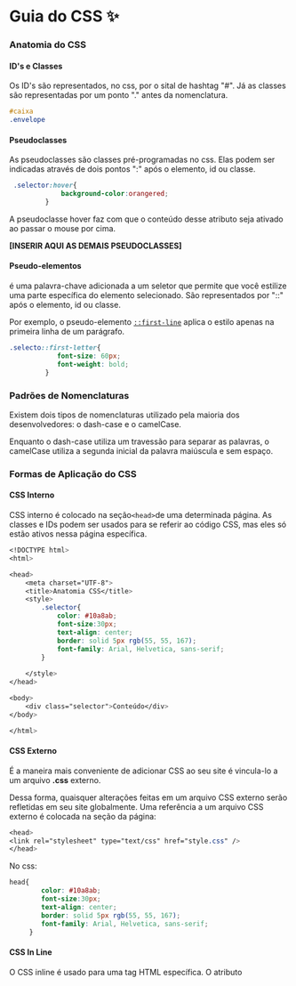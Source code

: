 # Guia do CSS ✨



### Anatomia do CSS

#### ID's e Classes

Os ID's são representados, no css, por o sital de hashtag "#". Já as classes são representadas por um ponto "." antes da nomenclatura.

~~~~css
#caixa
.envelope
~~~~



#### Pseudoclasses

As pseudoclasses são classes pré-programadas no css. Elas podem ser indicadas através de dois pontos ":" após o elemento, id ou classe.

~~~~css
 .selector:hover{
             background-color:orangered;
         }
~~~~

A pseudoclasse hover faz com que o conteúdo desse atributo seja ativado ao passar o mouse por cima.



**[INSERIR AQUI AS DEMAIS PSEUDOCLASSES]**



#### Pseudo-elementos

é uma palavra-chave adicionada a um seletor que permite que você estilize uma parte específica do elemento selecionado. São representados por "::" após o elemento, id ou classe.

Por exemplo, o pseudo-elemento [`::first-line`](https://developer.mozilla.org/pt-BR/docs/Web/CSS/::first-line) aplica o estilo apenas na primeira linha de um parágrafo.

~~~~css
.selecto::first-letter{
            font-size: 60px;
            font-weight: bold;
         }
~~~~



### Padrões de Nomenclaturas

Existem dois tipos de nomenclaturas utilizado pela maioria dos desenvolvedores: o dash-case e o camelCase. 

Enquanto o dash-case utiliza um travessão para separar as palavras, o camelCase utiliza a segunda inicial da palavra maiúscula e sem espaço.





### Formas de Aplicação do CSS

#### CSS Interno

CSS interno é colocado na seção` <head> `de uma determinada página. As classes e IDs podem ser usados para se referir ao código CSS, mas eles só estão ativos nessa página específica. 



~~~~css
<!DOCTYPE html>
<html>

<head>
    <meta charset="UTF-8">
    <title>Anatomia CSS</title>
    <style>
        .selector{
            color: #10a8ab;
            font-size:30px;
            text-align: center;
            border: solid 5px rgb(55, 55, 167);
            font-family: Arial, Helvetica, sans-serif;
        }
        
    </style>
</head>

<body>
    <div class="selector">Conteúdo</div>
</body>

</html>
~~~~



#### CSS Externo

É a maneira mais conveniente de adicionar CSS ao seu site é vincula-lo a um arquivo **.css** externo.

Dessa forma, quaisquer alterações feitas em um arquivo CSS externo serão refletidas em seu site globalmente. Uma referência a um arquivo CSS externo é colocada na seção <head> da página:

~~~~css
<head>
<link rel="stylesheet" type="text/css" href="style.css" />
</head>
~~~~

No css:

~~~css
head{
        color: #10a8ab;
        font-size:30px;
        text-align: center;
        border: solid 5px rgb(55, 55, 167);
        font-family: Arial, Helvetica, sans-serif;
     }
~~~



#### CSS In Line

O CSS inline é usado para uma tag HTML específica. O atributo <style> é usado para formatar uma tag HTML específica. Usar CSS desta forma não é recomendado, pois cada tag HTML precisa ser denominada individualmente.

~~~~css
<!DOCTYPE html>
<html>
<body style="background-color:black;">

<h1 style="color:white;padding:30px;">Hostinger Tutorials</h1>
<p style="color:white;">Something usefull here.</p>

</body>
</html>
~~~~



#### Ordem de priopridade

A ordem de prioridade das formas aplicadas dependem do processamento. Se o CSS interno estiver antes da chamada do CSS externo, obviamente o CSS interno será predominante na página.

Já o CSS In Line tem preferência sobre todas as outras formas de estilo, contudo não é uma boa prática.



Fonte: https://www.hostinger.com.br/tutoriais/diferenca-entre-estilos-css/



### Seletores

| Seletor          | Descrição                                                    |
| ---------------- | ------------------------------------------------------------ |
| *                | Seletor universal. Aplica em todos os elementos de uma página |
| elem             | Elemento do HTML                                             |
| .class           | Classes que geralmente são utilizadas em mais de um elemento do HTML |
| #id              | Id que geralmente são utilizados em apenas um elemento do HTML |
| [atrib]          | Todos os atributos                                           |
| :pseudo-class    | classes pré-programadas                                      |
| :pseudo-elements | Elementos pré-programados                                    |



### Combinação de seletores

É possível utilizar mais de um seletor, que faça parte do mesmo grupo, para um conjunto de estilização.

| Combinação | Descrição                                      |
| ---------- | ---------------------------------------------- |
| div + p    | Adjacent sibling                               |
| div > p    | Child                                          |
| div ~ p    | General sibling                                |
| div p      | Descendent                                     |
| div,p      | Mesmo consjunto de css para mais de um seletor |



### Exemplo Prático



#### Adjacent sibling

~~~~css
<ol id='aprovados' class='tag'>
    <li>Maria</li> 
    <li>Pedro</li>
    <li>Ana</li>
</ol>
~~~~

Maria e Pedro são irmãos adjacentes, pois estão um ao lado do outro. 



#### General sibling

Já Ana não é irmã adjacente de Pedro, mas ainda sim é irmã de todos os elementos.

~~~~css
<ol id='aprovados' class='tag'>
    <li>Maria</li> 
    <li>Pedro</li>
    <li>Ana</li>
</ol>
~~~~



#### Child

Paulo é filho direto de Ricardo, mas Bia não.

~~~~css
  <divclass='Ricardo'>
                <div class="Paulo">
                    <section class='Bia'>
                        <span class='tag'>1</span>
                        <p class='tag'>2</p>
                        <span class='tag'>3</span>
                    </section>
                </div>
~~~~



#### Descendent

div p: irá considerar todos os elementos p dentro da div

~~~~css
<div id='aninhado' class='tag'>
          <div class="tag">
              <section class='tag'>
                 <span class='tag'>1</span>
                    <p class='tag'>2</p>
                 <span class='tag'>3</span>
              </section>
          </div>
~~~~



**Exemplo:**

Para deixar uma lista zebrada, basta utilizar a pseudo-classe com a propriedade nth-child(odd):

~~~~css
       section > :nth-child(odd){
            columns: #10a8ab;
            background-color:#f77;
        }

~~~~

No caso acima os elementos dentro do section ficarão com uma cor sim e uma cor não.



### Especificidades CSS

**Ordem de prioridade das regras:**

1. Regra com !important (não recomendado)
2. Seletores mais específicos
3. Última regra processada (em casos de empate)



Exemplo prático:

~~~~css
        p{
            background-color: #aaaa
        }
        .observacao{
            background-color:#5f5;
            border: dashed 5px;
            padding: 20px;
            font-size: 40px;

        }

        p .observacao{
            padding: 5px 60px;
        }
~~~~

No caso acima, o elemento elencado com a classe terá prioridade em relação aos demais.

Em casos de mais de um !important para o mesmo elemento, o último inserido é o que será considerado.



**Ordem de prioridade em relação à aplicação do CSS:**

1. Inline
2. ID
3. Classe, Pseudo-Classe, atributo
4. Elemento, Pseudo-Elementos



### Box-model #01



- Margin: espaçamento entre a borda do elemento e os conteúdos externos

- Paddding: espaçamento entre a bora do elemento e os conteúdos internos

<a href="https://imgur.com/BPCP1Re"><img src="https://i.imgur.com/BPCP1Re.png" title="source: imgur.com" /></a>



### Formas de definir o margin e o padding



#### Forma específica

~~~~css
margin-top: 30px; (cima)
margin-right: 30px; (direita)
margin-bottom: 30px; (baixo)
margin-left: 30px; (esquerda)

~~~~

#### Forma resumida

~~~~css
margin: 30px /*Todos os lados terão 30px*/
margin: 30px /*top/bottom*/ 20px /*right/left*/
margin: 30px/*top*/ 20px /*right e left*/ 10px/*bottom*/
margin: 30px 30px 30px 30px /*top, right, bottom, left; sentido horário*/

~~~~



### Margin-collapse

Esse problema acontece quando um elemento sobrepõe o outro, ignorando propriedades como margin e padding.

Elementos vazios não geram nenhum tipo de influência e sempre estarão e collapse.



Para evitar, basta algumas das seguintes propriedades:

- Float: left / righ
- position: absolute
- display: inline-block



### Propriedade Display



| Propriedade  | Descrição                                                    |
| ------------ | ------------------------------------------------------------ |
| block        | Cada elemento será posicionado em uma única linha            |
| inline       | Todos os elementos serão posicionados na mesma linha. width e height não são considerados. Necessário utilizar o pading para alterar os tamanhos. |
| inline-block | Todos os elementos também serão posicionados na mesma linha, porém width e height serão considerados. |



Exemplo:

~~~~css
ul,li{
    display: inline-block;
}
~~~~



Ao utilizar a prorpiedade inline-block, é provável que haja um espaçamento entre os elementos. Esses espaçamentos podem ser resolvidos com algumas gambiarras.

Método 1: 

```
font-size: 0;
```

Outros métodos: 

https://stackoverflow.com/questions/5078239/how-do-i-remove-the-space-between-inline-inline-block-elements



### Altura e Largura

Por padrão, o HTML e o body ocupam toda a largura da tela mas a altura não. Para alterar a altura do documento, é necessário especificar o tamanho. A altura considera apenas o elementos contidos na página.

Elementos inline altura e largura são desconsideradas (por exemplo, a tag span).



### Box-sizing

A propriedade CSS box-sizing é utilizada para alterar a propriedade padrão da box model, usada para calcular larguras (widths) e alturas (heights) dos elementos. É possível usar essa propriedade para emular o comportamento dos navegadores (browsers) que não suportam corretamente a especificação da propriedade CSS box model.

| Propriedade             | Descrição                                                    |
| ----------------------- | ------------------------------------------------------------ |
| box-sizing: content-box | As propriedades [`width`](https://developer.mozilla.org/pt-BR/docs/Web/CSS/width) (largura) e [`height`](https://developer.mozilla.org/pt-BR/docs/Web/CSS/height) (altura) são medidas incluindo só o conteúdo, mas não o padding, border ou margin |
| box-sizing: border-box  | As propriedades de largura ([`width`](https://developer.mozilla.org/pt-BR/docs/Web/CSS/width)) e de altura ([`height`](https://developer.mozilla.org/pt-BR/docs/Web/CSS/height)) incluem o tamanho padding size e a propriedade border, mas não incluem a propriedade margin. |



### Overflow

A propriedade `overflow` especifica quando o conteúdo de um elemento de nível de bloco deve ser cortado, exibido com barras de rolagem ou se transborda do elemento.

~~~~css
overflow:  visible | hidden | scroll | auto | inherit
~~~~



| Propriedade | Descrição                                                    |
| ----------- | ------------------------------------------------------------ |
| visible     | Valor padrão. O conteúdo não é cortado e pode ser renderizado para fora da caixa de conteúdo. |
| hidden      | O conteúdo é cortado e nenhuma barra de rolagem é exibida.   |
| scroll      | O conteúdo é acessível através de barras de rolagem que são exibidas mesmo que o conteúdo não precise. Isso evita o problema de barras de rolagem aparecendo e desaparecendo quando o conteúdo é dinâmico. Impressoras podem imprimir o conteúdo vazado |
| auto        | Depende do navegador utilizado. Navegadores desktop como o Firefox geralmente exibem barras de rolagem apenas quando necessário |



### Float

Determina que um elemento deve ser retirado do seu fluxo normal e colocado ao longo do lado direito ou esquerdo do seu containêr, onde textos  e elementos em linha irão se posicionar ao seu redor.

Um elemento flutuante é um tipo de elemento cujo valor de `float `é diferente de `none.`



| Propriedade  | Descrição                                                    |
| ------------ | ------------------------------------------------------------ |
| left         | elemento deve flutuar à esquerda do bloco.                   |
| right        | elemento deve flutuar à direita do bloco                     |
| none         | É uma palavra-chave que indica que o elemento não deve flutuar. |
| inline-start | É uma palavra-chave que indica que o elemento deve flutuar no lado inicial do seu bloco, ou seja, o lado esquerdo em scripts `ltr` e no direito em scripts `rtl`. |
| inline-end   | É uma palavra-chave que indica que o elemento deve flutuar no lado final do seu bloco, ou seja, o lado direito em scripts `ltr` e no esquerdo em scripts `rtl`. |



### Clear

Especifica se um elemento pode ter elementos [flutuantes](https://developer.mozilla.org/en-US/docs/CSS/float) ao seu lado ou se devem ser movidos para abaixo dele (clear). Essa propriedade se aplica à elementos flutuantes ou não flutuantes. 



| Propriedade  | Descrição                                                    |
| ------------ | ------------------------------------------------------------ |
| none         | o elemento não foi movido para baixo para limpar os elementos flutuantes anteriores. |
| left         | o elemento foi movido para baixo para limpar os últimos flutuantes da esquerda. |
| right        | o elemento foi movido para baixo para liberar os últimos elementos flutuantes. |
| both         | o elemento será movido para baixo para limpar os elementos flutuantes do lado esquerdo e direito. |
| inline-start | o elemento será movido para baixo para limpar os elementos flutuantes no lado inicial de seu bloco, ou seja, os da esquerda flutuam nos scripts de ltr e os da direita nos scripts de rtl |
| inline-end   | o elemento será movido para baixo para limpar os flutuantes no final de seu bloco, os da direita nos scripts de ltr e os flutuantes da esquerda nos scripts de rtl. |



### Cores

- HSL Calculator: https://www.w3schools.com/colors/colors_hsl.asp

- Site para paletas de cores: https://coolors.co/c5afa4-cc7e85-cf4d6f-a36d90-76818e





~~~~css
body{
    background-color: green;
    background-color: #00ff00;
    background-color: rgb(55,110,220);
    background-color: rgb(55,110,220, 1.0); /*o último valor representa a transparência*/    
}
~~~~



### Unidades de dimensões



#### Absolutos

- px
- cm
- mm
- ...



#### Viewport

Uma viewport representa uma área poligonal (normalmente retangular) que está sendo exibida no momento. Em termos de navegador web, se refere a parte do documento que é exibida na janela (ou tela, se o documento estiver exibido em modo tela-cheia). Conteúdos fora da viewport não são visíveis na janela/tela até que seja rolado para sua área de visualização.



- vh
- vw
- vmin
- vmax



#### Font

- rem

- em



### Texto



#### Famílias

~~~~css
font-family: monospace;
font-family: georgia, serif;
font-family: verdana, sans-serif;
font-family: 'Indie Flower',cursive;
~~~~



#### Tamanhos padrões

~~~~~css
font-size: 1em;
font-size: 100%;
font-size: 16px;
font-size: 12pt;
~~~~~



#### Tamanhos absolutos

~~~~css
font-size: 100px; Tamanho do pixel da tela
font-size: 27pt; Pontos
font-size: lin; Polegadas
~~~~



#### Peso

~~~~css
font-weight: 100;
font-style: italic;
text-transform: uppercase; 
text-decoration: overline; 
word-spacing: 10px;
latter-spacing: 20px;
line-height: 2.5em;
text-align: center
~~~~

Obs: verificar as propriedades disponíveis



#### Exemplo prático

Criar um botão estilizado que possua um efeito ao clicar.

~~~~css
.botao{
    font-size:28px;
    text-decoration: none;
    padding: 10px 30px;
    border-radius: 25px;
}

.destaque{
    color: #ffff;
    background: tomato;
    box-shadow: 2px 2px 1px 1px #000;
}

.destaque:active{
	box-shadow: none;
}


~~~~



### Position

Define como um elemento pode ser posicionado (renderizado) no documento (página). Essa propriedade (**`position`**) pode ser acompanhada de outras, tais como, [`top`](https://developer.mozilla.org/pt-BR/docs/Web/CSS/top), [`right`](https://developer.mozilla.org/pt-BR/docs/Web/CSS/right), [`bottom`](https://developer.mozilla.org/pt-BR/docs/Web/CSS/bottom), and [`left`](https://developer.mozilla.org/pt-BR/docs/Web/CSS/left), que determinam como ficará a localização final do objeto, permitindo seu deslocamento, como será apresentado adiante.



| Valor    | Descrição                                                    |
| -------- | ------------------------------------------------------------ |
| static   | O elemento é posicionado de acordo com o fluxo normal do documento. A top, right, bottom, left, e z-indexpropriedades têm nenhum efeito . Este é o valor padrão |
| relative | O elemento é posicionado de acordo com o fluxo normal do documento, e, em seguida, deslocado em relação à própria base nos valores de top, right, bottom, e left. O deslocamento não afeta a posição de nenhum outro elemento; assim, o espaço dado para o elemento no layout da página é o mesmo como se a posição fosse static. |
| absolute | O elemento é removido do fluxo normal de documentos e nenhum espaço é criado para o elemento no layout da página. Ele é posicionado em relação ao seu ancestral mais próximo posicionado, se houver; caso contrário, ele é colocado em relação ao bloco inicial . A sua posição final é determinada pelos valores de top, right, bottom, e left. |
| fixed    | O elemento é removido do fluxo normal de documentos e nenhum espaço é criado para o elemento no layout da página. |
| sticky   | O elemento é posicionado de acordo com o fluxo normal do documento, e, em seguida, deslocada em relação ao seu antepassado rolagem mais próxima e contendo bloco (antepassado de nível de bloqueio mais próxima), incluindo elementos relacionados com a tabela, com base nos valores de top, right, bottom, e left. O deslocamento não afeta a posição de nenhum outro elemento. |



### Media Query

Define as orientações dos elementos, seja retrato ou paisagem, além de deixar o site responsivo.



~~~~css
div{
    font-size: 40px;
    margin: 20px;
    padding: 20px;
    background-color: coral;
    border: solid 5px;
    display: none;
}
/*CRITÉRIO PARA APLICAR OU NÃO O MEDIA QUERY*/

/*Se a largura do elemento for igual ou menor a 600px, a classe será aplicada*/
@media(max-width: 600px){
    .muito-pequeno{ display: block}
}

/*Se a orientação for do tipo portrait (retrato), a classe será aplicada*/
@media (max-width: 1000px), (orientation:portrait) {
    .pequeno-retrato{display:block;}
    
}
/*Se a orientação for do tipo landscape(paisagem), a classe será aplicada*/
@media (max-width: 1000px), (orientation:landscape) {
    .pequeno-retrato{display:block;}
    
}

/*Irá aplicar a classe no intervalo de 500px e 1000px*/
@media(min-width: 500px) and (max-width: 1000px){
    .intervalo {display:block;}
}
 

~~~~



### Flex Box

![Flex Box](https://css-tricks.com/wp-content/uploads/2018/11/00-basic-terminology.svg)



#### Flex Direction

Define como os itens flexíveis são colocados no contêiner flexível, definindo o eixo principal e a direção (normal ou invertido).



~~~~css
flex-direction: row;
~~~~

<a href="https://imgur.com/wGsUzGu"><img src="https://i.imgur.com/wGsUzGu.png" title="source: imgur.com" /></a>

~~~~css
flex-direction: row-reverse;
~~~~

<a href="https://imgur.com/Wg94Per"><img src="https://i.imgur.com/Wg94Per.png" title="source: imgur.com" /></a>

~~~~css
flex-direction: column;
~~~~

<a href="https://imgur.com/Ch5MEwy"><img src="https://i.imgur.com/Ch5MEwy.png" title="source: imgur.com" /></a>

~~~~css
flex-direction: column-reverse;
~~~~

<a href="https://imgur.com/JO75o6r"><img src="https://i.imgur.com/JO75o6r.png" title="source: imgur.com" /></a>





#### Flex-wrap

Define se os itens flexíveis são forçados a ficarem na mesma linha ou se podem ser quebradas em varias linhas. Se o argumento for valido, ele define a direção em que as linhas são empilhadas.



~~~~css
flex-wrap: nowrap;
~~~~

<a href="https://imgur.com/KeXCfGp"><img src="https://i.imgur.com/KeXCfGp.png" title="source: imgur.com" /></a>

~~~~css
flex-wrap: wrap;
~~~~

<a href="https://imgur.com/xfTvRks"><img src="https://i.imgur.com/xfTvRks.png" title="source: imgur.com" /></a>

~~~~css
flex-wrap: wrap-reverse;
~~~~

<a href="https://imgur.com/iOQwEOs"><img src="https://i.imgur.com/iOQwEOs.png" title="source: imgur.com" /></a>



#### Justify-content

Define como o navegador distribui o espaço entre e ao redor dos itens de conteúdo ao longo do [eixo principal](https://developer.mozilla.org/en-US/docs/Glossary/Main_Axis) de um contêiner flexível e do eixo embutido de um contêiner de grade.

~~~~css
justify-content: start;
~~~~

<a href="https://imgur.com/Vrpf0MV"><img src="https://i.imgur.com/Vrpf0MV.png" title="source: imgur.com" /></a>

~~~~css
justify-content: center;
~~~~

<a href="https://imgur.com/5vO8TBw"><img src="https://i.imgur.com/5vO8TBw.png" title="source: imgur.com" /></a>

~~~~css
justify-content: space-between;
~~~~

<a href="https://imgur.com/fznkXWZ"><img src="https://i.imgur.com/fznkXWZ.png" title="source: imgur.com" /></a>

~~~~css
justify-content: space-around;
~~~~

<a href="https://imgur.com/UWCuZ2B"><img src="https://i.imgur.com/UWCuZ2B.png" title="source: imgur.com" /></a>

~~~~css
justify-content: space-evenly;
~~~~

<a href="https://imgur.com/NdPxilJ"><img src="https://i.imgur.com/NdPxilJ.png" title="source: imgur.com" /></a>



#### Flex-flow

É uma junção das propriedades flex-direction e flex-wrap.

~~~~css
flex-flow: row;
flex-flow: row-reverse;
flex-flow: column;
flex-flow: column-reverse;

flex-flow: nowrap;
flex-flow: wrap;
flex-flow: wrap-reverse;

flex-flow: row nowrap;
flex-flow: column wrap;
flex-flow: column-reverse wrap-reverse;

flex-flow: inherit;
flex-flow: initial;
flex-flow: unset;
~~~~

Consulte [`flex-direction`](https://developer.mozilla.org/pt-BR/docs/Web/CSS/flex-direction) e [`flex-wrap`](https://developer.mozilla.org/pt-BR/docs/Web/CSS/flex-wrap) para ver os detalhes sobre os valores.



#### Align-content

Define a distribuição entre e ao redor dos items do conteúdo do eixo transversal de uma flexbox ou do eixo de bloco de uma grid.

~~~~css
align-content: start;
~~~~

<a href="https://imgur.com/FvCR41B"><img src="https://i.imgur.com/FvCR41B.png" title="source: imgur.com" /></a>

~~~~css
align-content: center;
~~~~

<a href="https://imgur.com/RVXzZNY"><img src="https://i.imgur.com/RVXzZNY.png" title="source: imgur.com" /></a>

~~~~css
align-content: space-between;
~~~~

<a href="https://imgur.com/zT9QiC7"><img src="https://i.imgur.com/zT9QiC7.png" title="source: imgur.com" /></a>

~~~~css
align-content: space-around;
~~~~

<a href="https://imgur.com/KzcJG7O"><img src="https://i.imgur.com/KzcJG7O.png" title="source: imgur.com" /></a>



#### Align-items

Estabelece o valor align-self em todos filhos diretos como um grupo. A propriedade align-self estabelece o alinhamento de um certo item dentro do bloco que o contém. Em Flexbox ele controla o alinhamento dos itens em Cross Axis, enquanto que no Grid Layout, controla o alinhamento dos itens no Eixo de Bloco dentro de sua  grid área.



~~~~css
align-items: stretch;
~~~~

<a href="https://imgur.com/cXvJUIT"><img src="https://i.imgur.com/cXvJUIT.png" title="source: imgur.com" /></a>

~~~~css
align-items: center;
~~~~

<a href="https://imgur.com/l0dx40y"><img src="https://i.imgur.com/l0dx40y.png" title="source: imgur.com" /></a>

~~~~css
align-items: start;
~~~~

<a href="https://imgur.com/QcfmUxG"><img src="https://i.imgur.com/QcfmUxG.png" title="source: imgur.com" /></a>

~~~~css
align-items: end;
~~~~

<a href="https://imgur.com/Q8Ko6qv"><img src="https://i.imgur.com/Q8Ko6qv.png" title="source: imgur.com" /></a>



####  Exemplo Prático Flex-box #1



~~~~css
div {
    border: solid 5px dodgerblue;
    font-size: 40px.
}

.flex-container div{
    box-sizing: border-box;
}

.flex-container{
    display: flex /*vai deixar os elemwentos do container um ao lado do outro*/
    height: 300px;
    width: 600px;
}

/*alteração no 3 elemento do container*/
.flex-container div:nth-child(3){
    background-color; indianred;
    order: 1; /*manipula a ordem dos elementos. Vai passar a ter uma ordem maior que os demais elementos. Logo, passará a ser o ultimo elemento da lista e será exibido por útimo*/
  	order: 0;/*Passa a ser o último elemento da lista*/
    order: -1; /*passa a ser o primeiro elemento da lista*/
    align-self: center; /*alinhado ao centro*/
    align-self: flex-end; /*alinhado no final*/
    align-self: flex-start; /*alinhado no começo*/
    align-self: stretch;/*valor default*/
    
}
.flex-conatiner div{ /*vai para todas as divs*/
	width: 100px;
    flex-grow: 1; /*todas as divs do container terão peso 1*/  
}

.flex-container div:nth-child(1){
    flex-grow: 2; /*isso fará com que o elemento 1 seja maior devido ao peso, em realção as outras divs*/
}

.flex-container{
    width: 300px;
    flex-shrink: 1;
}
.flex-container div:nth-child(1){
    flex-shrink: 5;
    
}

~~~~



~~~~css

~~~~



~~~~css

~~~~



~~~~css

~~~~



~~~~css

~~~~



~~~~css

~~~~



~~~~css

~~~~



~~~~css

~~~~



~~~~css

~~~~



~~~~css

~~~~



~~~~css

~~~~



~~~~css

~~~~



~~~~css

~~~~



~~~~css

~~~~



~~~~css

~~~~



~~~~css

~~~~



~~~~css

~~~~



~~~~css

~~~~



~~~~css

~~~~



~~~~css

~~~~



~~~~css

~~~~



~~~~css

~~~~





Mais informações sobre CSS: https://developer.mozilla.org/pt-BR/docs/Aprender/Getting_started_with_the_web/CSS_basico

